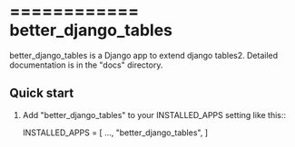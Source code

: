 ============
better_django_tables
============

better_django_tables is a Django app to extend django tables2.
Detailed documentation is in the "docs" directory.

Quick start
-----------

1. Add "better_django_tables" to your INSTALLED_APPS setting like this::

    INSTALLED_APPS = [
        ...,
        "better_django_tables",
    ]

